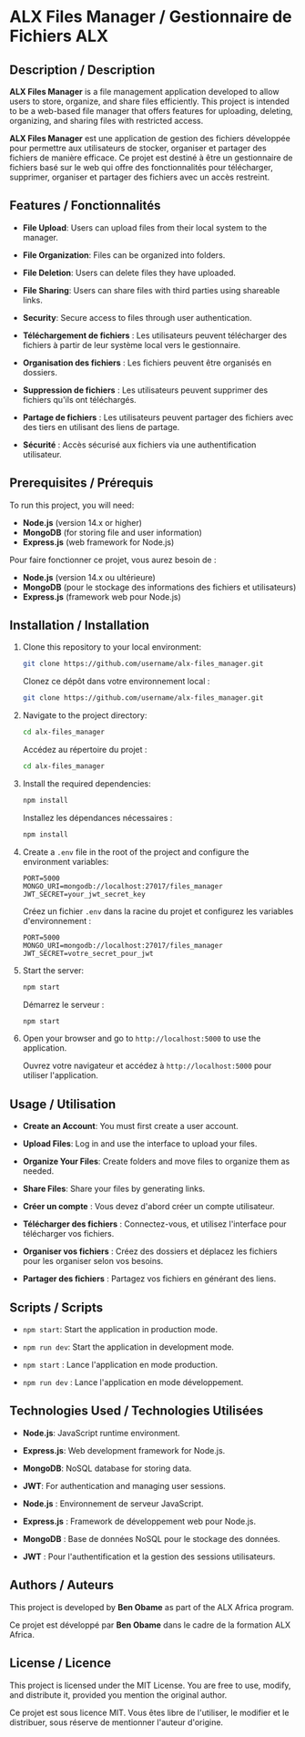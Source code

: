 # ALX Files Manager / Gestionnaire de Fichiers ALX

## Description / Description

**ALX Files Manager** is a file management application developed to allow users to store, organize, and share files efficiently. This project is intended to be a web-based file manager that offers features for uploading, deleting, organizing, and sharing files with restricted access.

**ALX Files Manager** est une application de gestion des fichiers développée pour permettre aux utilisateurs de stocker, organiser et partager des fichiers de manière efficace. Ce projet est destiné à être un gestionnaire de fichiers basé sur le web qui offre des fonctionnalités pour télécharger, supprimer, organiser et partager des fichiers avec un accès restreint.

## Features / Fonctionnalités

- **File Upload**: Users can upload files from their local system to the manager.
- **File Organization**: Files can be organized into folders.
- **File Deletion**: Users can delete files they have uploaded.
- **File Sharing**: Users can share files with third parties using shareable links.
- **Security**: Secure access to files through user authentication.

- **Téléchargement de fichiers** : Les utilisateurs peuvent télécharger des fichiers à partir de leur système local vers le gestionnaire.
- **Organisation des fichiers** : Les fichiers peuvent être organisés en dossiers.
- **Suppression de fichiers** : Les utilisateurs peuvent supprimer des fichiers qu'ils ont téléchargés.
- **Partage de fichiers** : Les utilisateurs peuvent partager des fichiers avec des tiers en utilisant des liens de partage.
- **Sécurité** : Accès sécurisé aux fichiers via une authentification utilisateur.

## Prerequisites / Prérequis

To run this project, you will need:

- **Node.js** (version 14.x or higher)
- **MongoDB** (for storing file and user information)
- **Express.js** (web framework for Node.js)

Pour faire fonctionner ce projet, vous aurez besoin de :

- **Node.js** (version 14.x ou ultérieure)
- **MongoDB** (pour le stockage des informations des fichiers et utilisateurs)
- **Express.js** (framework web pour Node.js)

## Installation / Installation

1. Clone this repository to your local environment:
   ```bash
   git clone https://github.com/username/alx-files_manager.git
   ```

   Clonez ce dépôt dans votre environnement local :
   ```bash
   git clone https://github.com/username/alx-files_manager.git
   ```

2. Navigate to the project directory:
   ```bash
   cd alx-files_manager
   ```

   Accédez au répertoire du projet :
   ```bash
   cd alx-files_manager
   ```

3. Install the required dependencies:
   ```bash
   npm install
   ```

   Installez les dépendances nécessaires :
   ```bash
   npm install
   ```

4. Create a `.env` file in the root of the project and configure the environment variables:
   ```env
   PORT=5000
   MONGO_URI=mongodb://localhost:27017/files_manager
   JWT_SECRET=your_jwt_secret_key
   ```

   Créez un fichier `.env` dans la racine du projet et configurez les variables d'environnement :
   ```env
   PORT=5000
   MONGO_URI=mongodb://localhost:27017/files_manager
   JWT_SECRET=votre_secret_pour_jwt
   ```

5. Start the server:
   ```bash
   npm start
   ```

   Démarrez le serveur :
   ```bash
   npm start
   ```

6. Open your browser and go to `http://localhost:5000` to use the application.

   Ouvrez votre navigateur et accédez à `http://localhost:5000` pour utiliser l'application.

## Usage / Utilisation

- **Create an Account**: You must first create a user account.
- **Upload Files**: Log in and use the interface to upload your files.
- **Organize Your Files**: Create folders and move files to organize them as needed.
- **Share Files**: Share your files by generating links.

- **Créer un compte** : Vous devez d'abord créer un compte utilisateur.
- **Télécharger des fichiers** : Connectez-vous, et utilisez l'interface pour télécharger vos fichiers.
- **Organiser vos fichiers** : Créez des dossiers et déplacez les fichiers pour les organiser selon vos besoins.
- **Partager des fichiers** : Partagez vos fichiers en générant des liens.

## Scripts / Scripts

- `npm start`: Start the application in production mode.
- `npm run dev`: Start the application in development mode.

- `npm start` : Lance l'application en mode production.
- `npm run dev` : Lance l'application en mode développement.

## Technologies Used / Technologies Utilisées

- **Node.js**: JavaScript runtime environment.
- **Express.js**: Web development framework for Node.js.
- **MongoDB**: NoSQL database for storing data.
- **JWT**: For authentication and managing user sessions.

- **Node.js** : Environnement de serveur JavaScript.
- **Express.js** : Framework de développement web pour Node.js.
- **MongoDB** : Base de données NoSQL pour le stockage des données.
- **JWT** : Pour l'authentification et la gestion des sessions utilisateurs.

## Authors / Auteurs

This project is developed by **Ben Obame** as part of the ALX Africa program.

Ce projet est développé par **Ben Obame** dans le cadre de la formation ALX Africa.

## License / Licence

This project is licensed under the MIT License. You are free to use, modify, and distribute it, provided you mention the original author.

Ce projet est sous licence MIT. Vous êtes libre de l'utiliser, le modifier et le distribuer, sous réserve de mentionner l'auteur d'origine.
